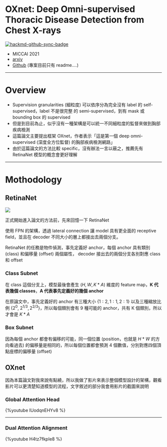 # OXnet: Deep Omni-supervised Thoracic Disease Detection from Chest X-rays

[![hackmd-github-sync-badge](https://hackmd.io/h7qG-v_dRceW6mCQwRjk5A/badge)](https://hackmd.io/h7qG-v_dRceW6mCQwRjk5A)


- MICCAI 2021
- [arxiv](https://arxiv.org/abs/2104.03218)
- [Github](https://github.com/LLYXC/OXnet) (專案目前只有 readme....)


---

# Overview

- Supervision granularities (細粒度) 可以依序分為完全沒有 label 的 self-supervised，label 不是很完整 的 semi-supervised，到有 mask 或 bounding box 的 supervised
- 但是到目前為止，似乎沒有一種架構是可以統一不同細粒度的監督來做到胸部疾病檢測
- 這篇論文主要提出框架 OXnet，作者表示「這是第一個 deep omni-supervised (深度全方位監督) 的胸部疾病檢測網路」
- 由於這篇論文的方法比較 specific，沒有辦法一言以蔽之，推薦先有 RetinaNet 模型的概念會更好理解


---

# Mothodology


## RetinaNet

![](https://i.imgur.com/39cbu7V.png)

正式開始進入論文的方法前，先來回憶一下 RetinaNet

使用 FPN 的架構，透過 lateral connection 讓 model 具有更全面的 receptive field，並且在 decoder 不同大小的層上都接出去兩個分支。

RetinaNet 的任務是物件偵測，事先定義好 anchor，每個 anchor 具有類別 (class) 和偏移量 (offset) 兩個屬性， decoder 接出去的兩個分支各別對應 class 和 offset

### Class Subnet

在 class 這個分支上，模型最後會產生 $(H, W, K*A)$ 維度的 feature map，**K 代表幾個 classes**，**A 代表事先定義好的幾個 anchor**

在原論文中，事先定義好的 anchor 有三種大小 $\{1:2, 1:1, 2:1\}$ 以及三種縮放比例  $\left\{2^{0}\right.$, $\left.2^{1 / 3}, 2^{2 / 3}\right\}$，所以每個類別會有 9 種可能的 anchor，共有 K 個類別，所以才會是 $K*A$

### Box Subnet

因為每個 anchor 都會有偏移的可能，同一個位置 (position，也就是 $H*W$ 的方向看過去) 的偏移量是相同的，所以每個位置都會預測 4 個數值，分別對應四個頂點座標的偏移量 (offset)

## OXnet

因為本篇論文對我來說有點繞，所以我做了影片來表示整個模型設計的架構，觀看影片可以更清楚知道模型的流程，文字敘述的部分我會用影片的截圖來說明

### Global Attention Head

{%youtube IUodqnEHYv8 %}

---


### Dual Attention Alignment

{%youtube H4tz7fkpIe8 %}








